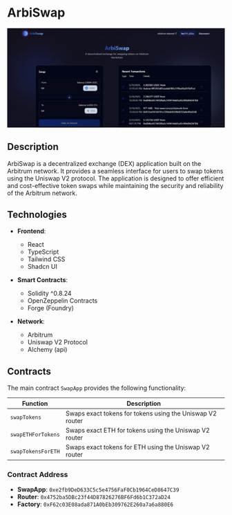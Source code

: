 # ArbiSwap

![ArbiSwap Interface](public/arbiswap.png)

## Description

ArbiSwap is a decentralized exchange (DEX) application built on the Arbitrum network. It provides a seamless interface for users to swap tokens using the Uniswap V2 protocol. The application is designed to offer efficient and cost-effective token swaps while maintaining the security and reliability of the Arbitrum network.

## Technologies

- **Frontend**:
  - React
  - TypeScript
  - Tailwind CSS
  - Shadcn UI

- **Smart Contracts**:
  - Solidity ^0.8.24
  - OpenZeppelin Contracts
  - Forge (Foundry)

- **Network**:
  - Arbitrum
  - Uniswap V2 Protocol
  - Alchemy (api)

## Contracts

The main contract `SwapApp` provides the following functionality:

| Function | Description |
|----------|-------------|
| `swapTokens` | Swaps exact tokens for tokens using the Uniswap V2 router |
| `swapETHForTokens` | Swaps exact ETH for tokens using the Uniswap V2 router |
| `swapTokensForETH` | Swaps exact tokens for ETH using the Uniswap V2 router |


### Contract Address
- **SwapApp**: `0xe2fb9DeD633C5c5e4756FaF0Cb1964CeD8647C39`
- **Router**: `0x4752ba5DBc23f44D87826276BF6Fd6b1C372aD24`
- **Factory**: `0xF62c03E08ada871A0bEb309762E260a7a6a880E6`